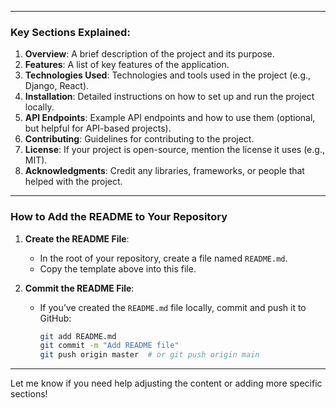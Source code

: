 
---

### Key Sections Explained:
1. **Overview**: A brief description of the project and its purpose.
2. **Features**: A list of key features of the application.
3. **Technologies Used**: Technologies and tools used in the project (e.g., Django, React).
4. **Installation**: Detailed instructions on how to set up and run the project locally.
5. **API Endpoints**: Example API endpoints and how to use them (optional, but helpful for API-based projects).
6. **Contributing**: Guidelines for contributing to the project.
7. **License**: If your project is open-source, mention the license it uses (e.g., MIT).
8. **Acknowledgments**: Credit any libraries, frameworks, or people that helped with the project.

---

### How to Add the README to Your Repository

1. **Create the README File**:
   - In the root of your repository, create a file named `README.md`.
   - Copy the template above into this file.

2. **Commit the README File**:
   - If you’ve created the `README.md` file locally, commit and push it to GitHub:
     ```bash
     git add README.md
     git commit -m "Add README file"
     git push origin master  # or git push origin main
     ```

---

Let me know if you need help adjusting the content or adding more specific sections!
